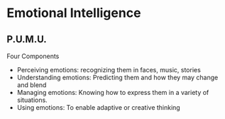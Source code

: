 # Emotional Intelligence

## P.U.M.U.

Four Components
* Perceiving emotions: recognizing them in faces, music, stories
* Understanding emotions: Predicting them and how they may change and blend
* Managing emotions: Knowing how to express them in a variety of situations.
* Using emotions: To enable adaptive or creative thinking